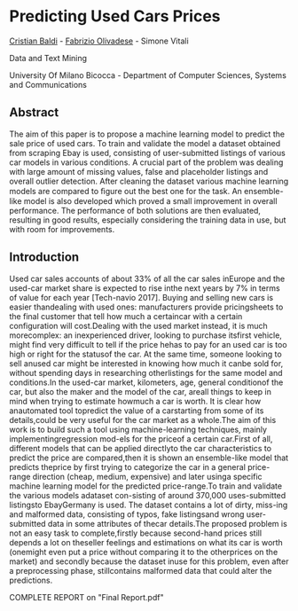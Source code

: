 # Predicting Used Cars Prices

[Cristian Baldi](https://www.linkedin.com/in/crisbal/) - [Fabrizio Olivadese](https://www.linkedin.com/in/fabrizio-olivadese-71a445b3/) - Simone Vitali

Data and Text Mining

University Of Milano Bicocca - Department of Computer Sciences, Systems and Communications

## Abstract
The aim of this paper is to propose a machine learning model to predict the sale price of used cars. To train and validate the model a dataset obtained from scraping Ebay is used, consisting of user-submitted listings of various car models in various conditions. A crucial part of the problem was dealing with large amount of missing values, false and placeholder listings and overall outlier detection. After cleaning the dataset various machine learning models are compared to ﬁgure out the best one for the task. An ensemble-like model is also developed which proved a small improvement in overall performance. The performance of both solutions are then evaluated, resulting in good results, especially considering the training data in use, but with room for improvements.
## Introduction
Used car sales accounts of about 33% of all the car sales inEurope and the used-car market share is expected to rise inthe next years by 7% in terms of value for each year [Tech-navio 2017].  Buying and selling new cars is easier thandealing  with  used  ones:  manufacturers  provide  pricingsheets to the final customer that tell how much a certaincar with a certain configuration will cost.Dealing  with  the  used  market  instead,  it  is  much  morecomplex: an inexperienced driver, looking to purchase itsfirst vehicle, might find very difficult to tell if the price hehas to pay for an used car is too high or right for the statusof the car.  At the same time, someone looking to sell anused car might be interested in knowing how much it canbe sold for,  without spending days in researching otherlistings for the same model and conditions.In the used-car market, kilometers, age, general conditionof the car, but also the maker and the model of the car, areall things to keep in mind when trying to estimate howmuch a car is worth. It is clear how anautomated tool topredict the value of a carstarting from some of its details,could be very useful for the car market as a whole.The aim of this work is to build such a tool using machine-learning techniques, mainly implementingregression mod-els for the priceof a certain car.First of all, different models that can be applied directlyto the car characteristics to predict the price are compared,then it is shown an ensemble-like model that predicts theprice by first trying to categorize the car in a general price-range direction (cheap, medium, expensive) and later usinga specific machine learning model for the predicted price-range.To  train  and  validate  the  various  models  adataset  con-sisting of around 370,000 uses-submitted listingsto EbayGermany is used. The dataset contains a lot of dirty, miss-ing and malformed data, consisting of typos, fake listingsand wrong user-submitted data in some attributes of thecar details.The  proposed  problem  is  not  an  easy  task  to  complete,firstly because second-hand prices still depends a lot on theseller feelings and estimations on what its car is worth (onemight even put a price without comparing it to the otherprices on the market) and secondly because the dataset inuse for this problem, even after a preprocessing phase, stillcontains malformed data that could alter the predictions.



COMPLETE REPORT on "Final Report.pdf"
